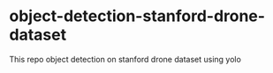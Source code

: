 # object-detection-stanford-drone-dataset
This repo object detection on stanford drone dataset using yolo
